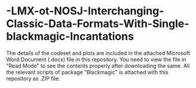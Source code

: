 # -LMX-ot-NOSJ-Interchanging-Classic-Data-Formats-With-Single-blackmagic-Incantations

The details of the codeset and plots are included in the attached Microsoft Word Document (.docx) file in this repository. 
You need to view the file in "Read Mode" to see the contents properly after downloading the same.
All the relevant scripts of package "Blackmagic" is attached with this repository as .ZIP file.
